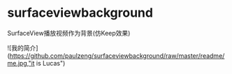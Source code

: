 # surfaceviewbackground
SurfaceView播放视频作为背景(仿Keep效果)

![我的简介](https://github.com/paulzeng/surfaceviewbackground/raw/master/readme/me.jpg,"it is Lucas")
